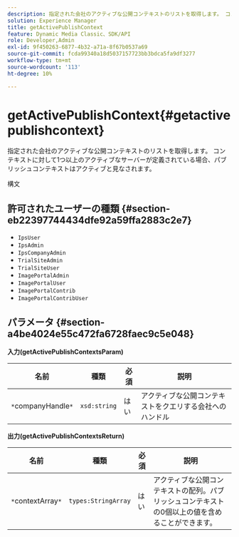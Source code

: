 ```yaml
---
description: 指定された会社のアクティブな公開コンテキストのリストを取得します。 コンテキストに対して1つ以上のアクティブなサーバーが定義されている場合、パブリッシュコンテキストはアクティブと見なされます。
solution: Experience Manager
title: getActivePublishContext
feature: Dynamic Media Classic、SDK/API
role: Developer,Admin
exl-id: 9f450263-6877-4b32-a71a-8f67b0537a69
source-git-commit: fcda99340a18d5037157723bb3bdca5fa9df3277
workflow-type: tm+mt
source-wordcount: '113'
ht-degree: 10%

---
```


# getActivePublishContext{#getactivepublishcontext}

指定された会社のアクティブな公開コンテキストのリストを取得します。 コンテキストに対して1つ以上のアクティブなサーバーが定義されている場合、パブリッシュコンテキストはアクティブと見なされます。

構文

## 許可されたユーザーの種類 {#section-eb22397744434dfe92a59ffa2883c2e7}

* `IpsUser`
* `IpsAdmin`
* `IpsCompanyAdmin`
* `TrialSiteAdmin`
* `TrialSiteUser`
* `ImagePortalAdmin`
* `ImagePortalUser`
* `ImagePortalContrib`
* `ImagePortalContribUser`

## パラメータ {#section-a4be4024e55c472fa6728faec9c5e048}

**入力(getActivePublishContextsParam)**

| 名前 | 種類 | 必須 | 説明 |
|---|---|---|---|
| `*`companyHandle`*` | `xsd:string` | はい | アクティブな公開コンテキストをクエリする会社へのハンドル |

**出力(getActivePublishContextsReturn)**

| 名前 | 種類 | 必須 | 説明 |
|---|---|---|---|
| `*`contextArray`*` | `types:StringArray` | はい | アクティブな公開コンテキストの配列。パブリッシュコンテキストの0個以上の値を含めることができます。 |
